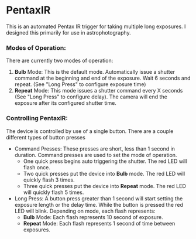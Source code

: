 # PentaxIR

This is an automated Pentax IR trigger for taking multiple long exposures. I designed this primarily for use in astrophotography.

### Modes of Operation:
There are currently two modes of operation:

 1. **Bulb** Mode: This is the default mode. Automatically issue a shutter command at the beginning and end of the exposure. Wait 6 seconds and repeat. (See "Long Press" to configure exposure time)
 2. **Repeat** Mode: This mode issues a shutter command every X seconds (See "Long Press" to configure delay). The camera will end the exposure after its configured shutter time.

### Controlling PentaxIR:
The device is controlled by use of a single button. There are a couple different types of button presses

 - Command Presses: These presses are short, less than 1 second in duration. Command presses are used to set the mode of operation.
	- One quick press begins auto triggering the shutter. The red LED will flash once.
	- Two quick presses put the device into **Bulb** mode. The red LED will quickly flash 3 times.
	- Three quick presses put the device into **Repeat** mode. The red LED will quickly flash 5 times.
- Long Press: A button press greater than 1 second will start setting the exposure length or the delay time. While the button is pressed the red LED will blink. Depending on mode, each flash represents:
	- **Bulb** Mode: Each flash represents 10 second of exposure.
	- **Repeat** Mode: Each flash represents 1 second of time between exposures.

